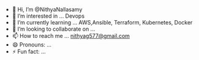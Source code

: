 - 👋 Hi, I’m @NithyaNallasamy
- 👀 I’m interested in ... Devops
- 🌱 I’m currently learning ... AWS,Ansible, Terraform, Kubernetes, Docker
- 💞️ I’m looking to collaborate on ...
- 📫 How to reach me ... nithyag577@gmail.com
- 😄 Pronouns: ...
- ⚡ Fun fact: ...

<!---
NithyaNallasamy/NithyaNallasamy is a ✨ special ✨ repository because its `README.md` (this file) appears on your GitHub profile.
You can click the Preview link to take a look at your changes.
--->
